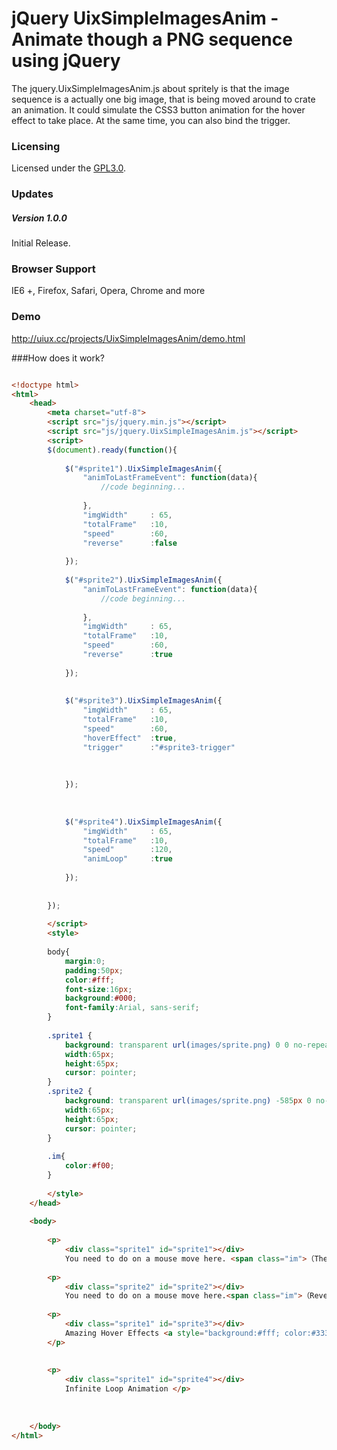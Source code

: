 # jQuery UixSimpleImagesAnim - Animate though a PNG sequence using jQuery

The jquery.UixSimpleImagesAnim.js about spritely is that the image sequence is a actually one big image, that is being moved around to crate an animation.  It could simulate the CSS3 button animation for the hover effect to take place. At the same time, you can also bind the trigger.

### Licensing

Licensed under the [GPL3.0](http://www.gnu.org/licenses/gpl-3.0.en.html).


### Updates 

##### Version 1.0.0
Initial Release.


### Browser Support

IE6 +, Firefox, Safari, Opera, Chrome and more


### Demo

http://uiux.cc/projects/UixSimpleImagesAnim/demo.html


###How does it work?
```html

<!doctype html>
<html>
	<head>
		<meta charset="utf-8">
		<script src="js/jquery.min.js"></script>
		<script src="js/jquery.UixSimpleImagesAnim.js"></script>
		<script>
		$(document).ready(function(){  
		
			$("#sprite1").UixSimpleImagesAnim({
				"animToLastFrameEvent": function(data){
					//code beginning...
					
				},
				"imgWidth"     : 65,
				"totalFrame"   :10, 
				"speed"        :60,
				"reverse"      :false
				
			});
		
			$("#sprite2").UixSimpleImagesAnim({
				"animToLastFrameEvent": function(data){
					//code beginning...
					
				},
				"imgWidth"     : 65,
				"totalFrame"   :10, 
				"speed"        :60,
				"reverse"      :true
				
			});
		　
		
			$("#sprite3").UixSimpleImagesAnim({
				"imgWidth"     : 65,
				"totalFrame"   :10, 
				"speed"        :60,
				"hoverEffect"  :true,
				"trigger"      :"#sprite3-trigger"
				
				
				
			});
		
		
		
			$("#sprite4").UixSimpleImagesAnim({
				"imgWidth"     : 65,
				"totalFrame"   :10,
				"speed"        :120,
				"animLoop"     :true
				
			});		
				
		
		});
		
		</script>
		<style>
		
		body{ 
			margin:0; 
			padding:50px;
			color:#fff; 
			font-size:16px; 
			background:#000;
			font-family:Arial, sans-serif;
		}
		
		.sprite1 {
			background: transparent url(images/sprite.png) 0 0 no-repeat;
			width:65px; 
			height:65px; 
			cursor: pointer;
		}
		.sprite2 {
			background: transparent url(images/sprite.png) -585px 0 no-repeat;
			width:65px; 
			height:65px; 
			cursor: pointer;
		}
		
		.im{
			color:#f00;
		}
		
		</style>
	</head>
	
	<body>
	  
		<p>
			<div class="sprite1" id="sprite1"></div>
			You need to do on a mouse move here. <span class="im">（The action run only once）</span></p>
		
		<p>
			<div class="sprite2" id="sprite2"></div>
			You need to do on a mouse move here.<span class="im">（Reverse animation and the action run only once）</span></p>
		
		<p>
			<div class="sprite1" id="sprite3"></div>
			Amazing Hover Effects <a style="background:#fff; color:#333; padding:5px; width:50px; height:18px; margin:10px; text-align:center; display:inline-block" id="sprite3-trigger">Trigger</a>
		</p>
	
		
		<p>
			<div class="sprite1" id="sprite4"></div>
			Infinite Loop Animation </p>
		
	
	
	</body>
</html>



```
